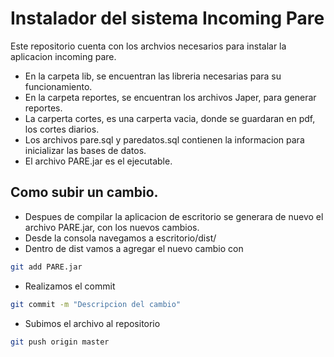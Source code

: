 # Instalador del sistema Incoming Pare

Este repositorio cuenta con los archvios necesarios para instalar la aplicacion incoming pare.
- En la carpeta lib, se encuentran las libreria necesarias para su funcionamiento.
- En la carpeta reportes, se encuentran los archivos Japer, para generar reportes.
- La carperta cortes, es una carperta vacia, donde se guardaran en pdf, los cortes diarios.
- Los archivos pare.sql y paredatos.sql contienen la informacion para inicializar las bases de datos.
- El archivo PARE.jar es el ejecutable.

## Como subir un cambio.

- Despues de compilar la aplicacion de escritorio se generara de nuevo el archivo PARE.jar, con los nuevos cambios.
- Desde la consola navegamos a  escritorio/dist/
- Dentro de dist vamos a agregar el nuevo cambio con
```sh
git add PARE.jar
```
- Realizamos el commit
```sh
git commit -m "Descripcion del cambio"
```
- Subimos el archivo al repositorio
```sh
git push origin master
```
